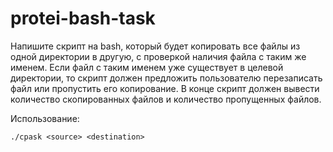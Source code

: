 # protei-bash-task

Напишите скрипт на bash, который будет копировать все файлы из одной директории в другую, с проверкой наличия файла с таким же именем. Если файл с таким именем уже существует в целевой директории, то скрипт должен предложить пользователю перезаписать файл или пропустить его копирование. В конце скрипт должен вывести количество скопированных файлов и количество пропущенных файлов.

Использование:
```
./cpask <source> <destination>
```
